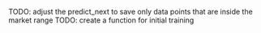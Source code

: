 TODO: adjust the predict_next to save only data points that are inside the market range
TODO: create a function for initial training
